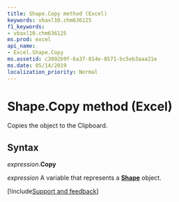 ```yaml
---
title: Shape.Copy method (Excel)
keywords: vbaxl10.chm636125
f1_keywords:
- vbaxl10.chm636125
ms.prod: excel
api_name:
- Excel.Shape.Copy
ms.assetid: c3092b9f-6a37-814e-8571-bc5eb3aaa21e
ms.date: 05/14/2019
localization_priority: Normal
---
```



# Shape.Copy method (Excel)

Copies the object to the Clipboard.


## Syntax

_expression_.**Copy**

_expression_ A variable that represents a **[Shape](Excel.Shape.md)** object.




[!include[Support and feedback](~/includes/feedback-boilerplate.md)]